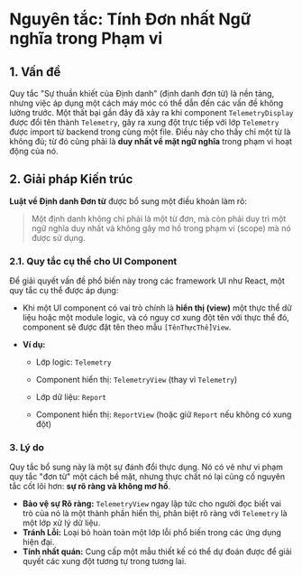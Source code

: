 # Nguyên tắc: Tính Đơn nhất Ngữ nghĩa trong Phạm vi

## 1. Vấn đề

Quy tắc "Sự thuần khiết của Định danh" (định danh đơn từ) là nền tảng, nhưng việc áp dụng một cách máy móc có thể dẫn đến các vấn đề không lường trước. Một thất bại gần đây đã xảy ra khi component `TelemetryDisplay` được đổi tên thành `Telemetry`, gây ra xung đột trực tiếp với lớp `Telemetry` được import từ backend trong cùng một file. Điều này cho thấy chỉ một từ là không đủ; từ đó cũng phải là **duy nhất về mặt ngữ nghĩa** trong phạm vi hoạt động của nó.

## 2. Giải pháp Kiến trúc

**Luật về Định danh Đơn từ** được bổ sung một điều khoản làm rõ:

> Một định danh không chỉ phải là một từ đơn, mà còn phải duy trì một ngữ nghĩa duy nhất và không gây mơ hồ trong phạm vi (scope) mà nó được sử dụng.

### 2.1. Quy tắc cụ thể cho UI Component

Để giải quyết vấn đề phổ biến này trong các framework UI như React, một quy tắc cụ thể được áp dụng:

*   Khi một UI component có vai trò chính là **hiển thị (view)** một thực thể dữ liệu hoặc một module logic, và có nguy cơ xung đột tên với thực thể đó, component sẽ được đặt tên theo mẫu `[TênThựcThể]View`.

*   **Ví dụ:**
    *   Lớp logic: `Telemetry`
    *   Component hiển thị: `TelemetryView` (thay vì `Telemetry`)

    *   Lớp dữ liệu: `Report`
    *   Component hiển thị: `ReportView` (hoặc giữ `Report` nếu không có xung đột)

### 3. Lý do

Quy tắc bổ sung này là một sự đánh đổi thực dụng. Nó có vẻ như vi phạm quy tắc "đơn từ" một cách bề mặt, nhưng thực chất nó lại củng cố nguyên tắc cốt lõi hơn: **sự rõ ràng và không mơ hồ**.

*   **Bảo vệ sự Rõ ràng:** `TelemetryView` ngay lập tức cho người đọc biết vai trò của nó là một thành phần hiển thị, phân biệt rõ ràng với `Telemetry` là một lớp xử lý dữ liệu.
*   **Tránh Lỗi:** Loại bỏ hoàn toàn một lớp lỗi phổ biến trong các ứng dụng hiện đại.
*   **Tính nhất quán:** Cung cấp một mẫu thiết kế có thể dự đoán được để giải quyết các xung đột tương tự trong tương lai.